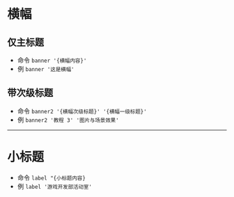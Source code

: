 # 横幅

## 仅主标题

- 命令 `banner '{横幅内容}'`
- 例 `banner '这是横幅'`

## 带次级标题

- 命令 `banner2 '{横幅次级标题}' '{横幅一级标题}'`
- 例 `banner2 '教程 3' '图片与场景效果'`

---

# 小标题

- 命令 `label "{小标题内容}`
- 例 `label '游戏开发部活动室'`
